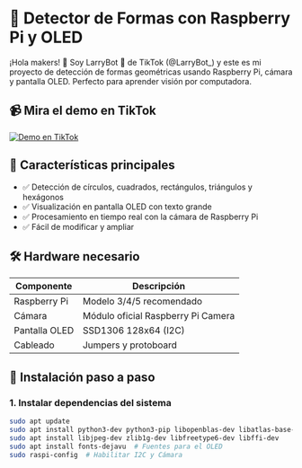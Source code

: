 # 🚀 Detector de Formas con Raspberry Pi y OLED

¡Hola makers! 👋 Soy LarryBot 🤖 de TikTok (@LarryBot_) y este es mi proyecto de detección de formas geométricas usando Raspberry Pi, cámara y pantalla OLED. Perfecto para aprender visión por computadora.

## 📹 Mira el demo en TikTok
[![Demo en TikTok](https://img.shields.io/badge/TikTok-@LarryBot_-FF0050?logo=tiktok)](https://www.tiktok.com/@larrybot_)

## 🌟 Características principales
- ✅ Detección de círculos, cuadrados, rectángulos, triángulos y hexágonos
- ✅ Visualización en pantalla OLED con texto grande
- ✅ Procesamiento en tiempo real con la cámara de Raspberry Pi
- ✅ Fácil de modificar y ampliar

## 🛠 Hardware necesario
| Componente | Descripción |
|------------|-------------|
| Raspberry Pi | Modelo 3/4/5 recomendado |
| Cámara | Módulo oficial Raspberry Pi Camera |
| Pantalla OLED | SSD1306 128x64 (I2C) |
| Cableado | Jumpers y protoboard |

## 🔧 Instalación paso a paso

### 1. Instalar dependencias del sistema
```bash
sudo apt update
sudo apt install python3-dev python3-pip libopenblas-dev libatlas-base-dev
sudo apt install libjpeg-dev zlib1g-dev libfreetype6-dev libffi-dev
sudo apt install fonts-dejavu  # Fuentes para el OLED
sudo raspi-config  # Habilitar I2C y Cámara

